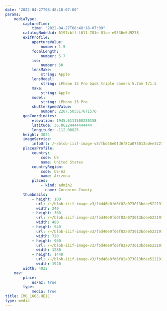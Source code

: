 ```yaml
---
date: "2022-04-27T08:48:18-07:00"
params:
    mediaType:
        captureTime:
            time: "2022-04-27T08:48:18-07:00"
        catalogNodeUid: 0197cbff-f611-781e-81ce-e9536e6d9278
        exifProfile:
            apertureValue:
                number: 1.5
            focalLength:
                number: 5.7
            iso:
                number: 50
            lensMake:
                string: Apple
            lensModel:
                string: iPhone 13 Pro back triple camera 5.7mm f/1.5
            make:
                string: Apple
            model:
                string: iPhone 13 Pro
            shutterSpeedValue:
                number: 2207.505517671576
        geoCoordinates:
            elevation: 1945.6111508220158
            latitude: 36.06224444444444
            longitude: -112.08825
        height: 3024
        imageService:
            infoUrl: /~/blob-iiif-image-v3/fbd46e0fd6f82a073013bdee522191d4fe8ce076e4a10bfe1dcfde80a6cfb8ea/info.json
        placesProfile:
            country:
                code: US
                name: United States
            countryRegion:
                code: US-AZ
                name: Arizona
            places:
                - kind: admin2
                  name: Coconino County
        thumbnails:
            - height: 180
              url: /~/blob-iiif-image-v3/fbd46e0fd6f82a073013bdee522191d4fe8ce076e4a10bfe1dcfde80a6cfb8ea/full/240%2C180/0/default.jpg
              width: 240
            - height: 360
              url: /~/blob-iiif-image-v3/fbd46e0fd6f82a073013bdee522191d4fe8ce076e4a10bfe1dcfde80a6cfb8ea/full/480%2C360/0/default.jpg
              width: 480
            - height: 540
              url: /~/blob-iiif-image-v3/fbd46e0fd6f82a073013bdee522191d4fe8ce076e4a10bfe1dcfde80a6cfb8ea/full/720%2C540/0/default.jpg
              width: 720
            - height: 960
              url: /~/blob-iiif-image-v3/fbd46e0fd6f82a073013bdee522191d4fe8ce076e4a10bfe1dcfde80a6cfb8ea/full/1280%2C960/0/default.jpg
              width: 1280
            - height: 1440
              url: /~/blob-iiif-image-v3/fbd46e0fd6f82a073013bdee522191d4fe8ce076e4a10bfe1dcfde80a6cfb8ea/full/1920%2C1440/0/default.jpg
              width: 1920
        width: 4032
    nav:
        place:
            us/az: true
        type:
            media: true
title: IMG_1663.HEIC
type: media
---
```

